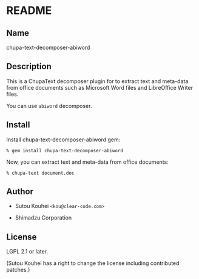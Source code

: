 # README

## Name

chupa-text-decomposer-abiword

## Description

This is a ChupaText decomposer plugin for to extract text and
meta-data from office documents such as Microsoft Word files and
LibreOffice Writer files.

You can use `abiword` decomposer.

## Install

Install chupa-text-decomposer-abiword gem:

```
% gem install chupa-text-decomposer-abiword
```

Now, you can extract text and meta-data from office documents:

```
% chupa-text document.doc
```

## Author

  * Sutou Kouhei `<kou@clear-code.com>`

  * Shimadzu Corporation

## License

LGPL 2.1 or later.

(Sutou Kouhei has a right to change the license including contributed
patches.)
